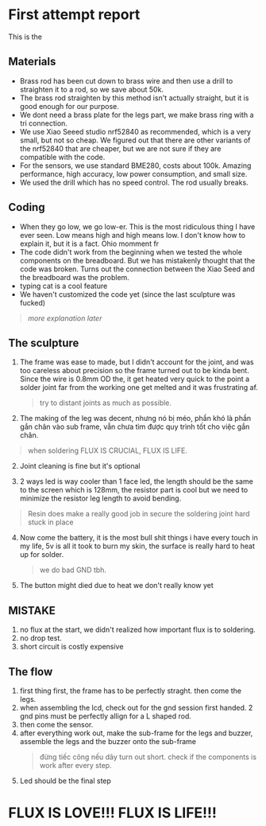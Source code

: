 # First attempt report

This is the

## Materials

- Brass rod has been cut down to brass wire and then use a drill to straighten it to a rod, so we save about 50k.
- The brass rod straighten by this method isn't actually straight, but it is good enough for our purpose.
- We dont need a brass plate for the legs part, we make brass ring with a tri connection.
- We use Xiao Seeed studio nrf52840 as recommended, which is a very small, but not so cheap. We figured out that there are other variants of the nrf52840 that are cheaper, but we are not sure if they are compatible with the code.
- For the sensors, we use standard BME280, costs about 100k. Amazing performance, high accuracy, low power consumption, and small size.
- We used the drill which has no speed control. The rod usually breaks.

## Coding

- When they go low, we go low-er. This is the most ridiculous thing I have ever seen. Low means high and high means low. I don't know how to explain it, but it is a fact. Ohio momment fr
- The code didn't work from the beginning when we tested the whole components on the breadboard. But we has mistakenly thought that the code was broken. Turns out the connection between the Xiao Seed and the breadboard was the problem.
- typing cat is a cool feature
- We haven't customized the code yet (since the last sculpture was fucked)

> _more explanation later_

## The sculpture

1. The frame was ease to made, but I didn't account for the joint, and was too careless about precision so the frame turned out to be kinda bent. Since the wire is 0.8mm OD the, it get heated very quick to the point a solder joint far from the working one get melted and it was frustrating af.
   > try to distant joints as much as possible.
2. The making of the leg was decent, nhưng nó bị méo, phần khó là phần gắn chân vào sub frame, vẫn chưa tìm được quy trình tốt cho việc gắn chân.

> when soldering FLUX IS CRUCIAL, FLUX IS LIFE.

2. Joint cleaning is fine but it's optional

3. 2 ways led is way cooler than 1 face led, the length should be the same to the screen which is 128mm, the resistor part is cool but we need to minimize the resistor leg length to avoid bending.

> Resin does make a really good job in secure the soldering joint hard stuck in place

4. Now come the battery, it is the most bull shit things i have every touch in my life, 5v is all it took to burn my skin, the surface is really hard to heat up for solder.

   > we do bad GND tbh.

5. The button might died due to heat we don't really know yet

## MISTAKE

1. no flux at the start, we didn't realized how important flux is to soldering.
2. no drop test.
3. short circuit is costly expensive

## The flow

1. first thing first, the frame has to be perfectly straght. then come the legs.
2. when assembling the lcd, check out for the gnd session first handed. 2 gnd pins must be perfectly allign for a L shaped rod.
3. then come the sensor.
4. after everything work out, make the sub-frame for the legs and buzzer, assemble the legs and the buzzer onto the sub-frame
   > đừng tiếc công nếu dây turn out short.
   > check if the components is work after every step.
5. Led should be the final step

# FLUX IS LOVE!!! FLUX IS LIFE!!!
